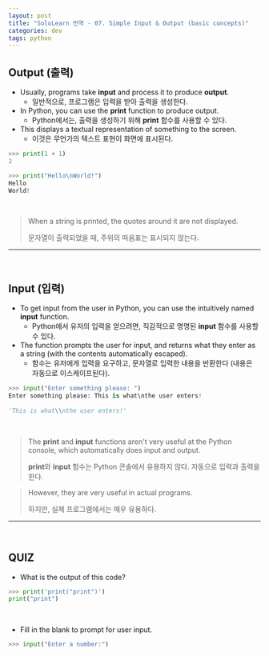 ```yaml
---
layout: post
title: "SoloLearn 번역 - 07. Simple Input & Output (basic concepts)"
categories: dev
tags: python
---
```


## Output (출력)

- Usually, programs take **input** and process it to produce **output**.
  - 일반적으로, 프로그램은 입력을 받아 출력을 생성한다.
- In Python, you can use the **print** function to produce output.
  - Python에서는, 출력을 생성하기 위해 **print** 함수를 사용할 수 있다.
- This displays a textual representation of something to the screen.
  - 이것은 무언가의 텍스트 표현이 화면에 표시된다.

```python
>>> print(1 + 1)
2

>>> print("Hello\nWorld!")
Hello
World!
```

<br>

> When a string is printed, the quotes around it are not displayed.
>
> 문자열이 출력되었을 때, 주위의 따옴표는 표시되지 않는다.

------

<br>

## Input (입력)

- To get input from the user in Python, you can use the intuitively named **input** function.
  - Python에서 유저의 입력을 얻으려면, 직감적으로 명명된 **input** 함수를 사용할 수 있다.
- The function prompts the user for input, and returns what they enter as a string (with the contents automatically escaped).
  - 함수는 유저에게 입력을 요구하고, 문자열로 입력한 내용을 반환한다 (내용은 자동으로 이스케이프된다).

```python
>>> input("Enter something please: ")
Enter something please: This is what\nthe user enters!
   
'This is what\\nthe user enters!'
```

<br>

> The **print** and **input** functions aren't very useful at the Python console, which automatically does input and output.
>
> **print**와 **input** 함수는 Python 콘솔에서 유용하지 않다. 자동으로 입력과 출력을 한다.

> However, they are very useful in actual programs.
>
> 하지만, 실제 프로그램에서는 매우 유용하다.

------

<br>

## QUIZ

- What is the output of this code?

```python
>>> print('print("print")')
print("print")
```

<br>

- Fill in the blank to prompt for user input.

```python
>>> input("Enter a number:")
```

<br>